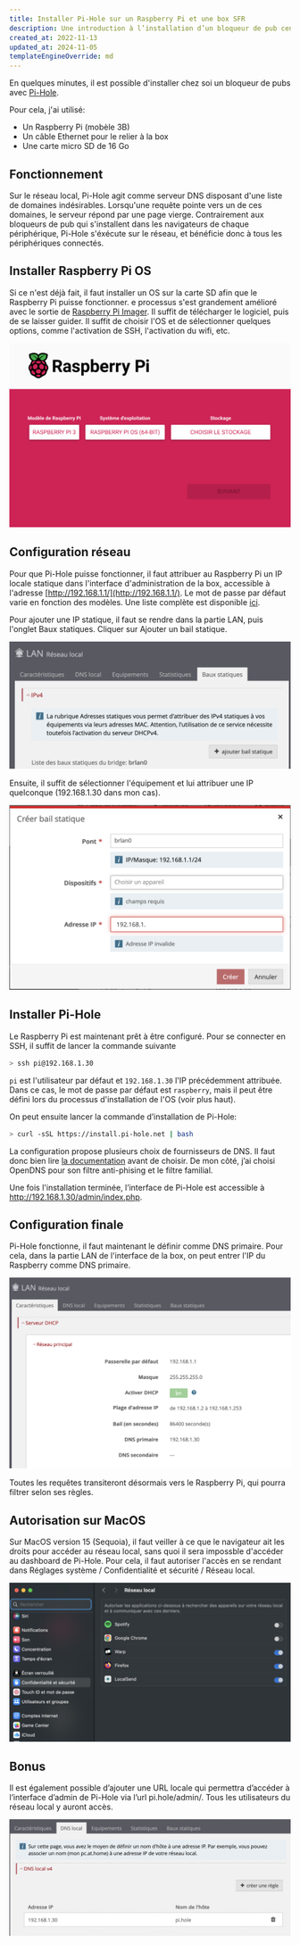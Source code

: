 ```yaml
---
title: Installer Pi-Hole sur un Raspberry Pi et une box SFR
description: Une introduction à l’installation d’un bloqueur de pub centralisé, disponible pour tous les clients d’un réseau
created_at: 2022-11-13
updated_at: 2024-11-05
templateEngineOverride: md
---
```


En quelques minutes, il est possible d'installer chez soi un bloqueur de pubs avec [Pi-Hole](https://pi-hole.net/).

Pour cela, j'ai utilisé:

- Un Raspberry Pi (mobèle 3B)
- Un câble Ethernet pour le relier à la box
- Une carte micro SD de 16 Go

## Fonctionnement

Sur le réseau local, Pi-Hole agit comme serveur DNS disposant d'une liste de domaines indésirables. Lorsqu'une requête pointe vers un de ces domaines, le serveur répond par une page vierge. Contrairement aux bloqueurs de pub qui s'installent dans les navigateurs de chaque périphérique, Pi-Hole s'éxécute sur le réseau, et bénéficie donc à tous les périphériques connectés.

## Installer Raspberry Pi OS

Si ce n'est déjà fait, il faut installer un OS sur la carte SD afin que le Raspberry Pi puisse fonctionner. e processus s'est grandement amélioré avec le sortie de [Raspberry Pi Imager](https://www.raspberrypi.com/software/#:~:text=Raspberry%20Pi%20Imager). Il suffit de télécharger le logiciel, puis de se laisser guider.
Il suffit de choisir l'OS et de sélectionner quelques options, comme l'activation de SSH, l'activation du wifi, etc.

![](./pi-imager.png)

## Configuration réseau

Pour que Pi-Hole puisse fonctionner, il faut attribuer au Raspberry Pi un IP locale statique dans l'interface d'administration de la box, accessible à l'adresse [http://192.168.1.1/](http://192.168.1.1/).
Le mot de passe par défaut varie en fonction des modèles. Une liste complète est disponible [ici](https://actuneuf.com/tutoriel/interface-box-sfr).

Pour ajouter une IP statique, il faut se rendre dans la partie LAN, puis l'onglet Baux statiques. Cliquer sur Ajouter un bail statique.

![Les baux statiques sur la box SFR](./baux-statiques.png)

Ensuite, il suffit de sélectionner l'équipement et lui attribuer une IP quelconque (192.168.1.30 dans mon cas).

![Ajouter un bail statique sur la box SFR](./creer-bail-statique.png)

## Installer Pi-Hole

Le Raspberry Pi est maintenant prêt à être configuré. Pour se connecter en SSH, il suffit de lancer la commande suivante

```bash
> ssh pi@192.168.1.30
```

`pi` est l'utilisateur par défaut et `192.168.1.30` l'IP précédemment attribuée. Dans ce cas, le mot de passe par défaut est `raspberry`, mais il peut être défini lors du processus d'installation de l'OS (voir plus haut).

On peut ensuite lancer la commande d’installation de Pi-Hole:

```bash
> curl -sSL https://install.pi-hole.net | bash
```

La configuration propose plusieurs choix de fournisseurs de DNS. Il faut donc bien lire [la documentation](https://docs.pi-hole.net/guides/dns/upstream-dns-providers/) avant de choisir. De mon côté, j’ai choisi OpenDNS pour son filtre anti-phising et le filtre familial.

Une fois l'installation terminée, l’interface de Pi-Hole est accessible à http://192.168.1.30/admin/index.php.

## Configuration finale

Pi-Hole fonctionne, il faut maintenant le définir comme DNS primaire. Pour cela, dans la partie LAN de l'interface de la box, on peut entrer l'IP du Raspberry comme DNS primaire.

![Changer les DNS primaires](./dns-primaire.png)

Toutes les requêtes transiteront désormais vers le Raspberry Pi, qui pourra filtrer selon ses règles.

## Autorisation sur MacOS

Sur MacOS version 15 (Sequoia), il faut veiller à ce que le navigateur ait les droits pour accéder au réseau local, sans quoi il sera impossble d'accéder au dashboard de Pi-Hole. Pour cela, il faut autoriser l'accès en se rendant dans Réglages système / Confidentialité et sécurité / Réseau local.

![autoriser l'accès au réseau local sur MacOS](./local-network.png)

## Bonus

Il est également possible d’ajouter une URL locale qui permettra d’accéder à l’interface d’admin de Pi-Hole via l’url pi.hole/admin/. Tous les utilisateurs du réseau local y auront accès.

![Ajouter une DNS locale](./dns-local.png)
